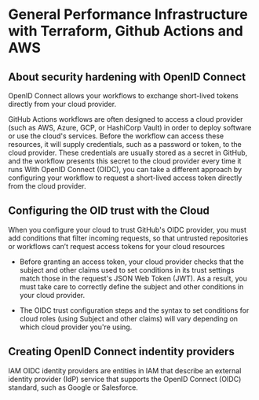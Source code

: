# General Performance Infrastructure with Terraform, Github Actions and AWS

## About security hardening with OpenID Connect
OpenID Connect allows your workflows to exchange short-lived tokens directly from your cloud provider.

GitHub Actions workflows are often designed to access a cloud provider (such as AWS, Azure, GCP, or HashiCorp Vault) in order to deploy software or use the cloud's services. Before the workflow can access these resources, it will supply credentials, such as a password or token, to the cloud provider. These credentials are usually stored as a secret in GitHub, and the workflow presents this secret to the cloud provider every time it runs
With OpenID Connect (OIDC), you can take a different approach by configuring your workflow to request a short-lived access token directly from the cloud provider.

## Configuring the OID trust with the Cloud
When you configure your cloud to trust GitHub's OIDC provider, you must add conditions that filter incoming requests, so that untrusted repositories or workflows can’t request access tokens for your cloud resources

* Before granting an access token, your cloud provider checks that the subject and other claims used to set conditions in its trust settings match those in the request's JSON Web Token (JWT). As a result, you must take care to correctly define the subject and other conditions in your cloud provider.

* The OIDC trust configuration steps and the syntax to set conditions for cloud roles (using Subject and other claims) will vary depending on which cloud provider you're using.


## Creating OpenID Connect indentity providers
IAM OIDC identity providers are entities in IAM that describe an external identity provider (IdP) service that supports the OpenID Connect (OIDC) standard, such as Google or Salesforce.

